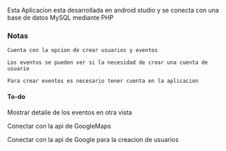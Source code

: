 Esta Aplicacion esta desarrollada en android studio y se conecta con una base de datos MySQL mediante PHP

### Notas
```
Cuenta con la opcion de crear usuarios y eventos

Los eventos se pueden ver si la necesidad de crear una cuenta de usuario

Para crear eventos es necesario tener cuenta en la aplicacion

```
#### To-do
Mostrar detalle de los eventos en otra vista

Conectar con la api de GoogleMaps

Conectar con la api de Google para la creacion de usuarios